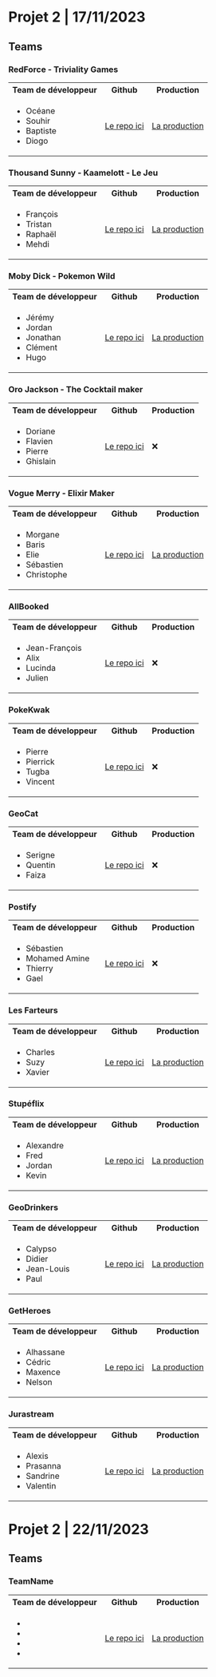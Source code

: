 # Projet 2 | 17/11/2023

## Teams

### RedForce - Triviality Games

<table>
    <tr>
        <th>Team de développeur</th>
        <th>Github</th>
        <th>Production</th>
    </tr>
    <tr>
        <td>
            <ul>
                <li>Océane</li>
                <li>Souhir</li>
                <li>Baptiste</li>
                <li>Diogo</li>
            </ul>
        </td>
        <td>
            <a href="https://github.com/WildCodeSchool-2023-09/JS-RemoteFR-SACOD-P2-Red-Force">Le repo ici</a>
        </td>
        <td>
            <a href="https://triviality.games/">La production</a>
        </td>
    </tr>
</table>

### Thousand Sunny - Kaamelott - Le Jeu

<table>
    <tr>
        <th>Team de développeur</th>
        <th>Github</th>
        <th>Production</th>
    </tr>
    <tr>
        <td>
            <ul>
                <li>François</li>
                <li>Tristan</li>
                <li>Raphaël</li>
                <li>Mehdi</li>
            </ul>
        </td>
        <td>
            <a href="https://github.com/WildCodeSchool-2023-09/JS-RemoteFR-SACOD-P2-Thousand-Sunny">Le repo ici</a>
        </td>
        <td>
            <a href="https://kaamelott-citation-quiz.vercel.app/">La production</a>
        </td>
    </tr>
</table>

### Moby Dick - Pokemon Wild

<table>
    <tr>
        <th>Team de développeur</th>
        <th>Github</th>
        <th>Production</th>
    </tr>
    <tr>
        <td>
            <ul>
                <li>Jérémy</li>
                <li>Jordan</li>
                <li>Jonathan</li>
                <li>Clément</li>
                <li>Hugo</li>
            </ul>
        </td>
        <td>
            <a href="https://github.com/WildCodeSchool-2023-09/JS-RemoteFR-SACOD-P2-Moby-Dick">Le repo ici</a>
        </td>
        <td>
            <a href="https://pokemon-wild.vercel.app/">La production</a>
        </td>
    </tr>
</table>

### Oro Jackson - The Cocktail maker

<table>
    <tr>
        <th>Team de développeur</th>
        <th>Github</th>
        <th>Production</th>
    </tr>
    <tr>
        <td>
            <ul>
                <li>Doriane</li>
                <li>Flavien</li>
                <li>Pierre</li>
                <li>Ghislain</li>
            </ul>
        </td>
        <td>
            <a href="https://github.com/WildCodeSchool-2023-09/JS-RemoteFR-SACOD-P2-Oro-Jackson">Le repo ici</a>
        </td>
        <td>
            ❌
        </td>
    </tr>
</table>

### Vogue Merry - Elixir Maker

<table>
   <tr>
        <th>Team de développeur</th>
        <th>Github</th>
        <th>Production</th>
    </tr>
    <tr>
        <td>
            <ul>
                <li>Morgane</li>
                <li>Baris</li>
                <li>Elie</li>
                <li>Sébastien</li>
                <li>Christophe</li>
            </ul>
        </td>
        <td>
            <a href="https://github.com/WildCodeSchool-2023-09/JS-RemoteFR-SACOD-P2-Vogue-Merry">Le repo ici</a>
        </td>
        <td>
            <a href="https://elixir-maker.vercel.app/">La production</a>
        </td>
    </tr>
</table>

### AllBooked

<table>
   <tr>
        <th>Team de développeur</th>
        <th>Github</th>
        <th>Production</th>
    </tr>
    <tr>
        <td>
            <ul>
                <li>Jean-François</li>
                <li>Alix</li>
                <li>Lucinda</li>
                <li>Julien</li>
            </ul>
        </td>
        <td>
            <a href="https://github.com/WildCodeSchool-2023-09/JS-RemoteFR-CrewStillant-P2-AllBooked">Le repo ici</a>
        </td>
        <td>
            ❌
        </td>
    </tr>
</table>

### PokeKwak

<table>
   <tr>
        <th>Team de développeur</th>
        <th>Github</th>
        <th>Production</th>
    </tr>
    <tr>
        <td>
            <ul>
                <li>Pierre</li>
                <li>Pierrick</li>
                <li>Tugba</li>
                <li>Vincent</li>
            </ul>
        </td>
        <td>
            <a href="https://github.com/WildCodeSchool-2023-09/JS-RemoteFR-CrewStillant-P2-PokeKwak">Le repo ici</a>
        </td>
        <td>
            ❌
        </td>
    </tr>
</table>

### GeoCat

<table>
   <tr>
        <th>Team de développeur</th>
        <th>Github</th>
        <th>Production</th>
    </tr>
    <tr>
        <td>
            <ul>
                <li>Serigne</li>
                <li>Quentin</li>
                <li>Faiza</li>
            </ul>
        </td>
        <td>
            <a href="https://github.com/WildCodeSchool-2023-09/JS-RemoteFR-CrewStillant-P2-GeoCat">Le repo ici</a>
        </td>
        <td>
            ❌
        </td>
    </tr>
</table>

### Postify

<table>
   <tr>
        <th>Team de développeur</th>
        <th>Github</th>
        <th>Production</th>
    </tr>
    <tr>
        <td>
            <ul>
                <li>Sébastien</li>
                <li>Mohamed Amine</li>
                <li>Thierry</li>
                <li>Gael</li>
            </ul>
        </td>
        <td>
            <a href="https://github.com/WildCodeSchool-2023-09/JS-RemoteFR-CrewStillant-P2-Postify">Le repo ici</a>
        </td>
        <td>
            ❌
        </td>
    </tr>
</table>

### Les Farteurs

<table>
    <tr>
        <th>Team de développeur</th>
        <th>Github</th>
        <th>Production</th>
    </tr>
    <tr>
        <td>
            <ul>
                <li>Charles</li>
                <li>Suzy</li>
                <li>Xavier</li>
            </ul>
        </td>
        <td>
            <a href="https://github.com/WildCodeSchool-2023-09/JS-RemoteFR-jurascripts-P2-LesFarteurs">Le repo ici</a>
        </td>
        <td>
            <a href="https://farteurs.vercel.app/">La production</a>
        </td>
    </tr>
</table>

### Stupéflix

<table>
    <tr>
        <th>Team de développeur</th>
        <th>Github</th>
        <th>Production</th>
    </tr>
    <tr>
        <td>
            <ul>
                <li>Alexandre</li>
                <li>Fred</li>
                <li>Jordan</li>
                <li>Kevin</li>
            </ul>
        </td>
        <td>
            <a href="https://github.com/WildCodeSchool-2023-09/JS-RemoteFR-jurascripts-P2-Stupeflix">Le repo ici</a>
        </td>
        <td>
            <a href="https://truestupeflix.vercel.app/">La production</a>
        </td>
    </tr>
</table>

### GeoDrinkers

<table>
    <tr>
        <th>Team de développeur</th>
        <th>Github</th>
        <th>Production</th>
    </tr>
    <tr>
        <td>
            <ul>
                <li>Calypso</li>
                <li>Didier</li>
                <li>Jean-Louis</li>
                <li>Paul</li>
            </ul>
        </td>
        <td>
            <a href="https://github.com/WildCodeSchool-2023-09/JS-RemoteFR-jurascripts-P2-Geodrinkers">Le repo ici</a>
        </td>
        <td>
            <a href="https://geodrinkers.vercel.app/">La production</a>
        </td>
    </tr>
</table>

### GetHeroes

<table>
    <tr>
        <th>Team de développeur</th>
        <th>Github</th>
        <th>Production</th>
    </tr>
    <tr>
        <td>
            <ul>
                <li>Alhassane</li>
                <li>Cédric</li>
                <li>Maxence</li>
                <li>Nelson</li>
            </ul>
        </td>
        <td>
            <a href="https://github.com/WildCodeSchool-2023-09/JS-RemoteFR-jurascripts-P2-GetHeroes">Le repo ici</a>
        </td>
        <td>
            <a href="https://getheroes.vercel.app/">La production</a>
        </td>
    </tr>
</table>

### Jurastream
<table>
    <tr>
        <th>Team de développeur</th>
        <th>Github</th>
        <th>Production</th>
    </tr>
    <tr>
        <td>
            <ul>
                <li>Alexis</li>
                <li>Prasanna</li>
                <li>Sandrine</li>
                <li>Valentin</li>
            </ul>
        </td>
        <td>
            <a href="https://github.com/WildCodeSchool-2023-09/JS-RemoteFR-jurascripts-P2-Jurastream">Le repo ici</a>
        </td>
        <td>
            <a href="https://jurastream.vercel.app/">La production</a>
        </td>
    </tr>
</table>



# Projet 2 | 22/11/2023

## Teams

### TeamName

<table>
    <tr>
        <th>Team de développeur</th>
        <th>Github</th>
        <th>Production</th>
    </tr>
    <tr>
        <td>
            <ul>
                <li></li>
                <li></li>
                <li></li>
                <li></li>
            </ul>
        </td>
        <td>
            <a href="">Le repo ici</a>
        </td>
        <td>
            <a href="">La production</a>
        </td>
    </tr>
</table>
